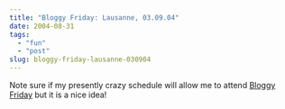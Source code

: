 ```yaml
---
title: "Bloggy Friday: Lausanne, 03.09.04"
date: 2004-08-31
tags: 
  - "fun"
  - "post"
slug: bloggy-friday-lausanne-030904
---
```


Note sure if my presently crazy schedule will allow me to attend [Bloggy Friday](http://climbtothestars.org/archives/2004/08/24/bloggy-friday-lausanne-030904/) but it is a nice idea!
